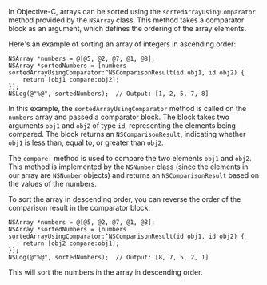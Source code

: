 In Objective-C, arrays can be sorted using the `sortedArrayUsingComparator` method provided by the `NSArray` class. This method takes a comparator block as an argument, which defines the ordering of the array elements. 

Here's an example of sorting an array of integers in ascending order:

```
NSArray *numbers = @[@5, @2, @7, @1, @8];
NSArray *sortedNumbers = [numbers sortedArrayUsingComparator:^NSComparisonResult(id obj1, id obj2) {
    return [obj1 compare:obj2];
}];
NSLog(@"%@", sortedNumbers);  // Output: [1, 2, 5, 7, 8]
```

In this example, the `sortedArrayUsingComparator` method is called on the `numbers` array and passed a comparator block. The block takes two arguments `obj1` and `obj2` of type `id`, representing the elements being compared. The block returns an `NSComparisonResult`, indicating whether `obj1` is less than, equal to, or greater than `obj2`.

The `compare:` method is used to compare the two elements `obj1` and `obj2`. This method is implemented by the `NSNumber` class (since the elements in our array are `NSNumber` objects) and returns an `NSComparisonResult` based on the values of the numbers.

To sort the array in descending order, you can reverse the order of the comparison result in the comparator block:

```
NSArray *numbers = @[@5, @2, @7, @1, @8];
NSArray *sortedNumbers = [numbers sortedArrayUsingComparator:^NSComparisonResult(id obj1, id obj2) {
    return [obj2 compare:obj1];
}];
NSLog(@"%@", sortedNumbers);  // Output: [8, 7, 5, 2, 1]
``` 

This will sort the numbers in the array in descending order.